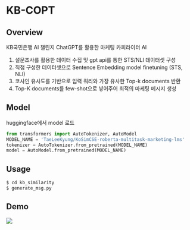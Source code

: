 # KB-COPT

## Overview
KB국민은행 AI 챌린지 
ChatGPT를 활용한 마케팅 카피라이터 AI
1) 설문조사를 활용한 데이터 수집 및 gpt api를 통한 STS/NLI 데이터셋 구성
2) 직접 구성한 데이터셋으로 Sentence Embedding model finetuning (STS, NLI)
3) 코사인 유사도를 기반으로 입력 쿼리와 가장 유사한 Top-k documents 반환
4) Top-K documents를 few-shot으로 넣어주어 최적의 마케팅 메시지 생성

## Model
huggingface에서 model 로드

```python
from transformers import AutoTokenizer, AutoModel
MODEL_NAME = 'TaeLeeKyung/KoSimCSE-roberta-multitask-marketing-lms'
tokenizer = AutoTokenizer.from_pretrained(MODEL_NAME)
model = AutoModel.from_pretrained(MODEL_NAME)
```

## Usage
```bash
$ cd kb_similarity
$ generate_msg.py
```

## Demo
<img src="/Users/user/Desktop/Copt.png">
